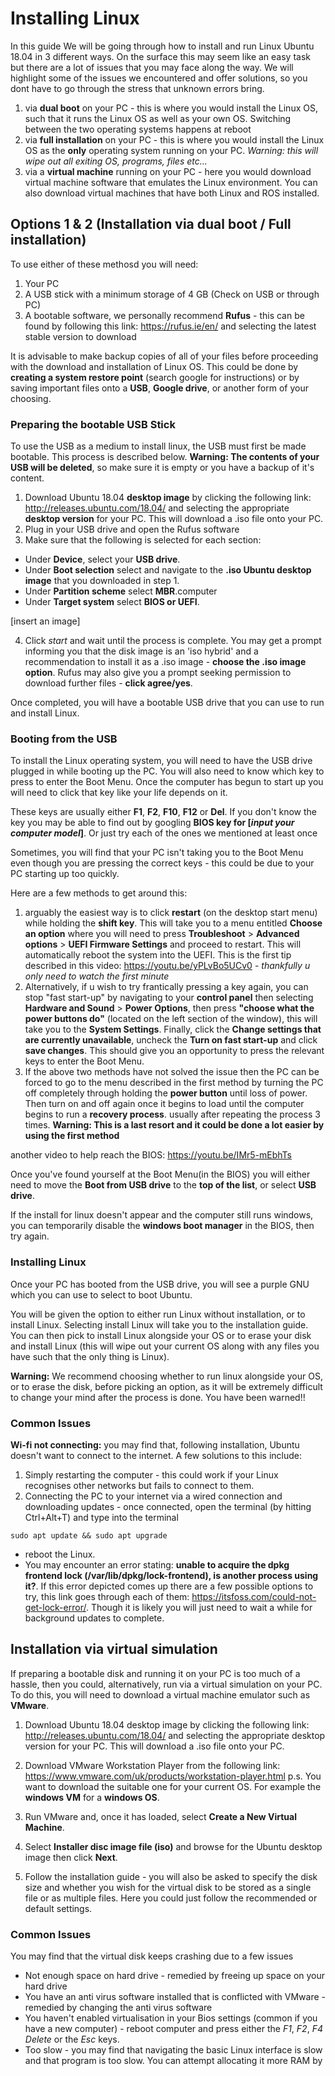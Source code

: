 
# Installing Linux
In this guide We will be going through how to install and run Linux Ubuntu 18.04 in 3 different ways. On the surface this may seem like an easy task but there are a lot of issues that you may face along the way. We will highlight some of the issues we encountered and offer solutions, so you dont have to go through the stress that unknown errors bring.

1) via **dual boot** on your PC - this is where you would install the Linux OS, such that it runs the Linux OS as well as your own OS. Switching between the two operating systems happens at reboot
2) via **full installation** on your PC - this is where you would install the Linux OS as the **only** operating system running on your PC. *Warning: this will wipe out all exiting OS, programs, files etc...*
3) via a **virtual machine** running on your PC - here you would download virtual machine software that emulates the Linux environment. You can also download virtual machines that have both Linux and ROS installed. 





## Options 1 & 2 (Installation via dual boot / Full installation)

To use either of these methosd you will need:
1) Your PC
2) A USB stick with a minimum storage of 4 GB (Check on USB or through PC)
3) A bootable software, we personally recommend **Rufus** - this can be found by following this link: https://rufus.ie/en/ and selecting the latest stable version to download

It is advisable to make backup copies of all of your files before proceeding with the download and installation of Linux OS. This could be done by **creating a system restore point** (search google for instructions) or by saving important files onto a **USB**, **Google drive**, or another form of your choosing.

### Preparing the bootable USB Stick
To use the USB as a medium to install linux, the USB must first be made bootable. This process is described below. **Warning: The contents of your USB will be deleted**, so make sure it is empty or you have a backup of it's content.
1) Download Ubuntu 18.04 **desktop image** by clicking the following link:
http://releases.ubuntu.com/18.04/ and selecting the appropriate **desktop version** for your PC. This will download a .iso file onto your PC.
2) Plug in your USB drive and open the Rufus software
3) Make sure that the following is selected for each section:
* Under **Device**, select your **USB drive**.
* Under **Boot selection** select and navigate to the **.iso Ubuntu desktop image** that you downloaded in step 1. 
* Under **Partition scheme** select **MBR**.computer
* Under **Target system** select **BIOS or UEFI**.

[insert an image]

4) Click *start* and wait until the process is complete. You may get a prompt informing you that the disk image is an 'iso hybrid' and a recommendation to install it as a .iso image - **choose the .iso image option**. Rufus may also give you a prompt seeking permission to download further files - **click agree/yes**.

Once completed, you will have a bootable USB drive that you can use to run and install Linux.


### Booting from the USB 
To install the Linux operating system, you will need to have the USB drive plugged in while booting up the PC. You will also need to know which key to press to enter the Boot Menu. Once the computer has begun to start up you will need to click that key like your life depends on it.

These keys are usually either **F1**, **F2**, **F10**, **F12** or **Del**. If you don't know the key you may be able to find out by googling **BIOS key for [*input your computer model*]**. Or just try each of the ones we mentioned at least once

Sometimes, you will find that your PC isn't taking you to the Boot Menu even though you are pressing the correct keys - this could be due to your PC starting up too quickly. 

Here are a few methods to get around this:
1) arguably the easiest way is to click **restart** (on the desktop start menu) while holding the **shift key**. This will take you to a menu entitled **Choose an option** where you will need to press **Troubleshoot** > **Advanced options** > **UEFI Firmware Settings** and proceed to restart. This will automatically reboot the system into the UEFI. This is the first tip described in this video: https://youtu.be/yPLvBo5UCv0 - *thankfully u only need to watch the first minute*
2) Alternatively, if u wish to try frantically pressing a key again, you can stop "fast start-up" by navigating to your **control panel** then selecting **Hardware and Sound** > **Power Options**, then press **"choose what the power buttons do"** (located on the left section of the window), this will take you to the **System Settings**. Finally, click the **Change settings that are currently unavailable**, uncheck the **Turn on fast start-up** and click **save changes**. This should give you an opportunity to press the relevant keys to enter the Boot Menu.
3) If the above two methods have not solved the issue then the PC can be forced to go to the menu described in the first method by turning the PC off completely through holding the **power button** until loss of power. Then turn on and off again once it begins to load until the computer begins to run a **recovery process**. usually after repeating the process 3 times. **Warning: This is a last resort and it could be done a lot easier by using the first method**

another video to help reach the BIOS: https://youtu.be/IMr5-mEbhTs

Once you've found yourself at the Boot Menu(in the BIOS) you will either need to move the **Boot from USB drive** to the **top of the list**, or select **USB drive**.

If the install for linux doesn't appear and the computer still runs windows, you can temporarily disable the **windows boot manager** in the BIOS, then try again.

### Installing Linux
Once your PC has booted from the USB drive, you will see a purple GNU which you can use to select to boot Ubuntu.

You will be given the option to either run Linux without installation, or to install Linux. Selecting install Linux will take you to the installation guide. You can then pick to install Linux alongside your OS or to erase your disk and install Linux (this will wipe out your current OS along with any files you have such that the only thing is Linux).

**Warning:** We recommend choosing whether to run linux alongside your OS, or to erase the disk, before picking an option, as it will be extremely difficult to change your mind after the process is done. You have been warned!!

### Common Issues 
**Wi-fi not connecting:** you may find that, following installation, Ubuntu doesn't want to connect to the internet. A few solutions to this include:

1) Simply restarting the computer - this could work if your Linux recognises other networks but fails to connect to them.
2) Connecting the PC to your internet via a wired connection and downloading updates - once connected, open the terminal (by hitting Ctrl+Alt+T) and type into the terminal
```
sudo apt update && sudo apt upgrade 
```
* reboot the Linux. 
* You may encounter an error stating: **unable to acquire the dpkg frontend lock (/var/lib/dpkg/lock-frontend), is another process using it?**. If this error depicted comes up there are a few possible options to try, this link goes through each of them: https://itsfoss.com/could-not-get-lock-error/. Though it is likely you will just need to wait a while for background updates to complete.


## Installation via virtual simulation
If preparing a bootable disk and running it on your PC is too much of a hassle, then you could, alternatively, run via a virtual simulation on your PC. To do this, you will need to download a virtual machine emulator such as **VMware**.

1) Download Ubuntu 18.04 desktop image by clicking the following link: http://releases.ubuntu.com/18.04/ and selecting the appropriate desktop version for your PC. This will download a .iso file onto your PC.

2) Download VMware Workstation Player from the following link: https://www.vmware.com/uk/products/workstation-player.html p.s. You want to download the suitable one for your current OS. For example the **windows VM** for a **windows OS**.

3) Run VMware and, once it has loaded, select **Create a New Virtual Machine**.

4) Select **Installer disc image file (iso)** and browse for the Ubuntu desktop image then click **Next**.

5) Follow the installation guide - you will also be asked to specify the disk size and whether you wish for the virtual disk to be stored as a single file or as multiple files. Here you could just follow the recommended or default settings.

### Common Issues
You may find that the virtual disk keeps crashing due to a few issues
* Not enough space on hard drive - remedied by freeing up space on your hard drive
* You have an anti virus software installed that is conflicted with VMware - remedied by changing the anti virus software
* You haven't enabled virtualisation in your Bios settings (common if you have a new computer) - reboot computer and press either the *F1*, *F2*, *F4* *Delete* or the *Esc* keys.
* Too slow - you may find that navigating the basic Linux interface is slow and that program is too slow. You can attempt allocating it more RAM by 




